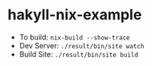 # hakyll-nix-example

* To build: `nix-build --show-trace`
* Dev Server: `./result/bin/site watch`
* Build Site: `./result/bin/site build`
